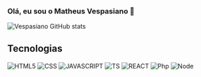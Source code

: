 ### Olá, eu sou o Matheus Vespasiano 👋

![Vespasiano GitHub stats](https://github-readme-stats.vercel.app/api?username=Vespasianoo&show_icons=true&theme=radical)

## Tecnologias

<div style="display: inline_block">
  <img align="center" alt="HTML5" src="https://img.shields.io/badge/HTML5-E34F26?style=for-the-badge&logo=html5&logoColor=white" />
  <img align="center" alt="CSS" src="https://img.shields.io/badge/CSS3-1572B6?style=for-the-badge&logo=css3&logoColor=white" />
  <img align="center" alt="JAVASCRIPT" src="https://img.shields.io/badge/JavaScript-F7DF1E?style=for-the-badge&logo=javascript&logoColor=black" />
  <img align="center" alt="TS" src="https://img.shields.io/badge/TypeScript-007ACC?style=for-the-badge&logo=typescript&logoColor=white" />
  <img align="center" alt="REACT" src="https://img.shields.io/badge/React-20232A?style=for-the-badge&logo=react&logoColor=61DAFB" />
  <img align="center" alt="Php" src="https://img.shields.io/badge/PHP-20232A?style=for-the-badge&logo=php&logoColor=61DAFB" />
  <img align="center" alt="Node" src="https://img.shields.io/badge/node-417e38?style=for-the-badge&logo=node&logoColor=white" />
  
</div><br/>

</br>

